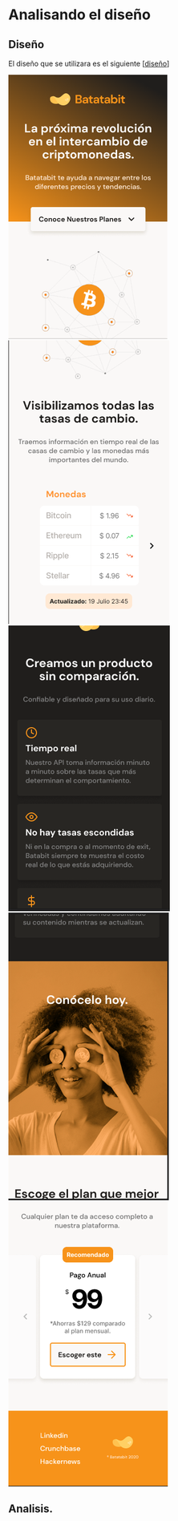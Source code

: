 # Analisando el diseño

## Diseño
El diseño que se utilizara es el siguiente [[diseño](https://www.figma.com/proto/sMmlQaZldfDcLERYYWe6h4/Bata-Bit?node-id=44%3A594&scaling=scale-down)]

![1](/img/1.PNG) ![2](/img/2.PNG) ![3](/img/3.PNG) ![4](/img/4.PNG) ![5](/img/5.PNG)

## Analisis.